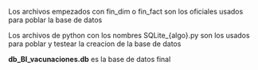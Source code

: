 Los archivos empezados con fin_dim o fin_fact son los oficiales usados para poblar la base de datos

Los archivos de python con los nombres SQLite_{algo}.py son los usados para poblar y testear la creacion de la base de datos

**db_BI_vacunaciones.db** es la base de datos final
